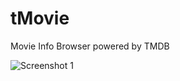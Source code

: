 # tMovie
Movie Info Browser powered by TMDB

![Screenshot 1](https://github.com/the-thappy/tmdb/raw/master/Screenshot%20from%202018-07-23%2014-18-03.png)
